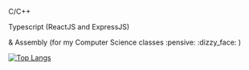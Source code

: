 <p>C/C++</p>
<p> Typescript (ReactJS and ExpressJS)</p>
<p> & Assembly (for my Computer Science classes :pensive: :dizzy_face: )</p>

[![Top Langs](https://github-readme-stats.vercel.app/api/top-langs/?username=danielromeo&layout=compact)](https://github.com/anuraghazra/github-readme-stats)

